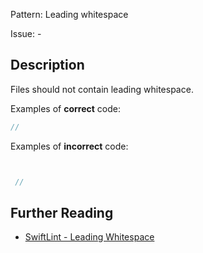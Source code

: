 Pattern: Leading whitespace

Issue: -

## Description

Files should not contain leading whitespace.

Examples of **correct** code:
```swift
//

```
Examples of **incorrect** code:
```swift


 //

```

## Further Reading

* [SwiftLint - Leading Whitespace](https://github.com/realm/SwiftLint/blob/master/Rules.md#leading-whitespace)